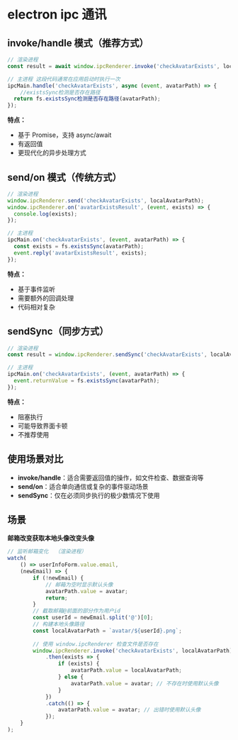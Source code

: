 # electron ipc 通讯

## **invoke/handle 模式**（推荐方式）

```js
// 渲染进程
const result = await window.ipcRenderer.invoke('checkAvatarExists', localAvatarPath);

// 主进程 这段代码通常在应用启动时执行一次
ipcMain.handle('checkAvatarExists', async (event, avatarPath) => {
    //existsSync检测是否存在路径
  return fs.existsSync检测是否存在路径(avatarPath);
});
```

**特点：**

- 基于 Promise，支持 async/await
- 有返回值
- 更现代化的异步处理方式



## **send/on 模式**（传统方式）

```js
// 渲染进程
window.ipcRenderer.send('checkAvatarExists', localAvatarPath);
window.ipcRenderer.on('avatarExistsResult', (event, exists) => {
  console.log(exists);
});

// 主进程
ipcMain.on('checkAvatarExists', (event, avatarPath) => {
  const exists = fs.existsSync(avatarPath);
  event.reply('avatarExistsResult', exists);
});
```

**特点：**

- 基于事件监听
- 需要额外的回调处理
- 代码相对复杂



## **sendSync**（同步方式）

```js
// 渲染进程
const result = window.ipcRenderer.sendSync('checkAvatarExists', localAvatarPath);

// 主进程
ipcMain.on('checkAvatarExists', (event, avatarPath) => {
  event.returnValue = fs.existsSync(avatarPath);
});
```

**特点：**

- 阻塞执行
- 可能导致界面卡顿
- 不推荐使用



## 使用场景对比

- **invoke/handle**：适合需要返回值的操作，如文件检查、数据查询等
- **send/on**：适合单向通信或复杂的事件驱动场景
- **sendSync**：仅在必须同步执行的极少数情况下使用



## 场景

**邮箱改变获取本地头像改变头像**

```js
// 监听邮箱变化  （渲染进程）
watch(
    () => userInfoForm.value.email,
    (newEmail) => {
        if (!newEmail) {
            // 邮箱为空时显示默认头像
            avatarPath.value = avatar;
            return;
        }
        // 截取邮箱@前面的部分作为用户id
        const userId = newEmail.split('@')[0];
        // 构建本地头像路径
        const localAvatarPath = `avatar/${userId}.png`;
        
        // 使用 window.ipcRenderer 检查文件是否存在
        window.ipcRenderer.invoke('checkAvatarExists', localAvatarPath)
            .then(exists => {
                if (exists) {
                    avatarPath.value = localAvatarPath;
                } else {
                    avatarPath.value = avatar; // 不存在时使用默认头像
                }
            })
            .catch(() => {
                avatarPath.value = avatar; // 出错时使用默认头像
            });
    }
);
```

